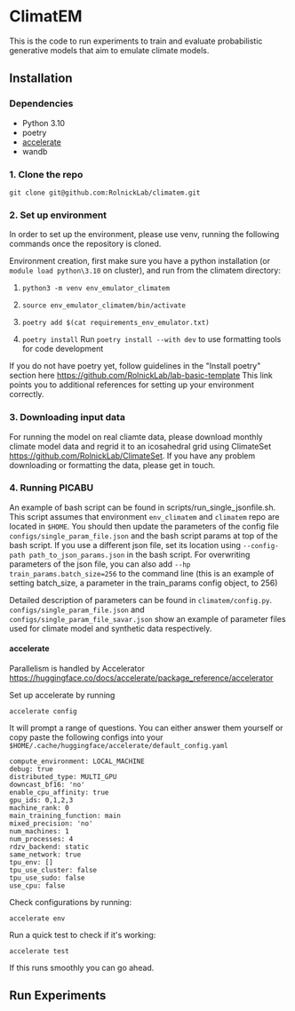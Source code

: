# ClimatEM

This is the code to run experiments to train and evaluate probabilistic generative models that aim to emulate climate models.


## Installation

### Dependencies
- Python 3.10
- poetry
- [accelerate](https://huggingface.co/docs/accelerate/usage_guides)
- wandb

### 1. Clone the repo

``git clone git@github.com:RolnickLab/climatem.git``

### 2. Set up environment
In order to set up the environment, please use venv, running the following commands once the repository is cloned.

Environment creation, first make sure you have a python installation (or `module load python\3.10` on cluster), and run from the climatem directory:

1. `python3 -m venv env_emulator_climatem`

2. `source env_emulator_climatem/bin/activate`

3. `poetry add $(cat requirements_env_emulator.txt)`

4. `poetry install`
Run `poetry install --with dev` to use formatting tools for code development

If you do not have poetry yet, follow guidelines in the "Install poetry" section here https://github.com/RolnickLab/lab-basic-template
This link points you to additional references for setting up your environment correctly. 

### 3. Downloading input data

For running the model on real cliamte data, please download monthly climate model data and regrid it to an icosahedral grid using ClimateSet https://github.com/RolnickLab/ClimateSet. 
If you have any problem downloading or formatting the data, please get in touch. 

### 4. Running PICABU

An example of bash script can be found in scripts/run_single_jsonfile.sh. 
This script assumes that environment `env_climatem` and `climatem` repo are located in `$HOME`. 
You should then update the parameters of the config file `configs/single_param_file.json` and the bash script params at top of the bash script. 
If you use a different json file, set its location using `--config-path path_to_json_params.json` in the bash script. 
For overwriting parameters of the json file, you can also add `--hp train_params.batch_size=256` to the command line (this is an example of setting batch_size, a parameter in the train_params config object, to 256)

Detailed description of parameters can be found in `climatem/config.py`. 
`configs/single_param_file.json` and `configs/single_param_file_savar.json` show an example of parameter files used for climate model and synthetic data respectively. 

#### accelerate
Parallelism is handled by Accelerator https://huggingface.co/docs/accelerate/package_reference/accelerator

Set up accelerate by running 

``accelerate config``

It will prompt a range of questions. You can either answer them yourself or copy paste the following configs into your `$HOME/.cache/huggingface/accelerate/default_config.yaml`

```
compute_environment: LOCAL_MACHINE
debug: true
distributed_type: MULTI_GPU
downcast_bf16: 'no'
enable_cpu_affinity: true
gpu_ids: 0,1,2,3
machine_rank: 0
main_training_function: main
mixed_precision: 'no'
num_machines: 1
num_processes: 4
rdzv_backend: static
same_network: true
tpu_env: []
tpu_use_cluster: false
tpu_use_sudo: false
use_cpu: false
```
Check configurations by running:

``accelerate env``

Run a quick test to check if it's working:

``accelerate test``

If this runs smoothly you can go ahead.

## Run Experiments







